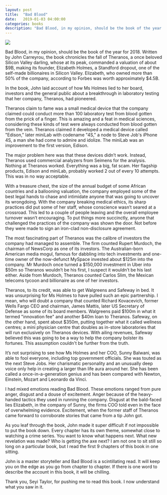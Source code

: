 ```yaml
---
layout: post
title:  "Bad Blood"
date:   2019-01-03 04:00:00
categories: books
description: "Bad Blood, in my opinion, should be the book of the year for 2018."
---
```

<img src="{{ site.url }}/assets/article_images/books/bad-blood.jpg"/>

Bad Blood, in my opinion, should be the book of the year for 2018. Written by John Carreyrou, the book chronicles the fall of Theranos, a once beloved Silicon Valley darling, whose at its peak, commanded a valuation of about $9B, making its founder, Elizabeth Holmes, a Standford dropout, one of the self-made billionaires in Silicon Valley. Elizabeth, who owned more than 50% of the company, according to Forbes was worth approximately $4.5B. 

In the book, John laid account of how Ms Holmes lied to her board, investors and the general public about a breakthrough in laboratory testing that her company, Theranos, had pioneered. 

Theranos claim to fame was a small medical device that the company claimed could conduct more than 100 laboratory test from blood gotten from the prick of a finger. This is amazing and a feat in medical sciences, considering these kinds of test were always conducted from blood gotten from the vein. Theranos claimed it developed a medical device called "Edison," later miniLab with codename "4S," a node to Steve Job's iPhone 4S, a man she had come to admire and idolize. The miniLab was an improvement to the first version, Edison. 

The major problem here was that these devices didn’t work. Instead, Theranos used commercial analyzers from Seimens for the analysis. Nothing at Theranos worked. Everything was a big, fat scam. Her flagship products, Edison and miniLab, probably worked 2 out of every 10 attempts. This was in no way acceptable. 

With a treasure chest, the size of the annual budget of some African countries and a ballooning valuation, the company employed some of the best legal hands to chase and intimidate anyone that was going to uncover its wrongdoing. With the company breaking medical ethics, its sharp practices did put some of her staff, whose conscience wasn’t seared at a crossroad. This led to a couple of people leaving and the overall employee turnover wasn’t encouraging. To put things more succinctly, anyone that challenged the practices of the company was shown the door. Not before they were made to sign an iron-clad non-disclosure agreement. 

The most fascinating part of Theranos was the calibre of investors the company had managed to assemble. The firm counted Rupert Murdoch, the chairman of NewsCorp as one of its investors. The Australian-born American media mogul, famous for dabbling into tech investments and one-time owner of the now-defunct MySpace invested about $125m into the company. Mr Murdoch once turned a $150,000 investment in Uber into $50m so Theranos wouldn’t be his first, I suspect it wouldn’t be his last either. Aside from Murdoch, Theranos counted Carlos Slim, the Mexican telecoms tycoon and billionaire as one of her investors.

Theranos, to its credit, was able to get Walgreens and Safeway in bed. It was unsurprising for Ms Holmes to have pulled such an epic partnership. I mean, who will doubt a company that counted Richard Kovacevich, former Wells Fargo CEO and chairman, James Mattis, later US Secretary of Defense as some of its board members. Walgreens paid $100m in what it termed "innovation fee" and another $40m loan to Theranos. Safeway, on the other hand, spent about $350m, putting together what it called wellness centres; a mini physician centre that doubles as in-store laboratories that will run exclusively on Theranos devices. With ailing revenues, Safeway believed this was going to be a way to help the company bolster its fortunes. This assumption couldn't be further from the truth. 

It’s not surprising to see how Ms Holmes and her COO, Sunny Balwani,  was able to fool everyone, including top government officials. She was touted as the next Steve Jobs. Her charismatic personality and an unusually deep voice only help in creating a larger than life aura around her. She has been called a once-in-a-generation genius and has been compared with Newton, Einstein, Mozart and Leonardo da Vinci. 

I had mixed emotions reading Bad Blood. These emotions ranged from pure anger, disgust and a douse of excitement. Anger because of the heavy-handed tactics they used in running the company. Disgust at the bald-faced lies Elizabeth, in the company of Sunny, the firms COO told even in the face of overwhelming evidence. Excitement, when the former staff of Theranos came forward to corroborate stories that came from a tip John got. 

As you leaf through the book, John made it super difficult if not impossible to put the book down. Every chapter has its own theme, somewhat close to watching a crime series. You want to know what happens next. What new revelation was made? Who is getting the axe next? I am not one to sit still so long on a particular book, but I read the first 9 chapters of this book in one sitting. 

John is a master storyteller and Bad Blood is a scintillating read. It will keep you on the edge as you go from chapter to chapter. If there is one word to describe the account in this book, it will be chilling. 

Thank you, Seyi Taylor, for pushing me to read this book. I now understand what you saw in it.